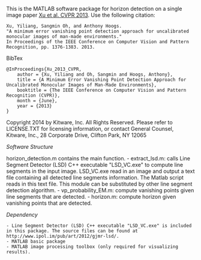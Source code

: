 This is the MATLAB software package for horizon detection on a single image paper [Xu et al. CVPR 2013](Xu_A_Minimum_Error_2013_CVPR_paper.pdf).
Use the following citation:

	Xu, Yiliang, Sangmin Oh, and Anthony Hoogs. 
	"A minimum error vanishing point detection approach for uncalibrated monocular images of man-made environments." 
	In Proceedings of the IEEE Conference on Computer Vision and Pattern Recognition, pp. 1376-1383. 2013.

BibTex

	@InProceedings{Xu_2013_CVPR,
		author = {Xu, Yiliang and Oh, Sangmin and Hoogs, Anthony},
		title = {A Minimum Error Vanishing Point Detection Approach for Uncalibrated Monocular Images of Man-Made Environments},
		booktitle = {The IEEE Conference on Computer Vision and Pattern Recognition (CVPR)},
		month = {June},
		year = {2013}
	}

Copyright 2014 by Kitware, Inc. All Rights Reserved. 
Please refer to LICENSE.TXT for licensing information, or contact General Counsel, Kitware, Inc., 28 Corporate Drive, Clifton Park, NY 12065

*Software Structure*

horizon_detection.m contains the main function. 
	- extract_lsd.m: calls Line Segment Detector (LSD) C++ executable "LSD_VC.exe" to compute line segments in the input image. LSD_VC.exe read in an image and output a text file containing all detected line segments information. The Matlab script reads in this text file. This module can be substituted by other line segment detection algorithm.
	- vp_probability_EM.m: compute vanishing points given line segments that are detected.
	- horizon.m: compute horizon given vanishing points that are detected.


*Dependency*

	- Line Segment Detector (LSD) C++ executable "LSD_VC.exe" is included in this package. The source files can be found at http://www.ipol.im/pub/art/2012/gjmr-lsd/.
	- MATLAB basic package
	- MATLAB image processing toolbox (only required for visualizing results).

